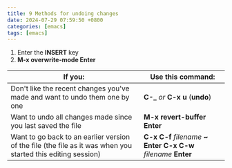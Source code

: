 ```yaml
---  
title: 9 Methods for undoing changes  
date: 2024-07-29 07:59:50 +0800  
categories: [emacs]  
tags: [emacs]  
--- 
```

1. Enter the **INSERT** key
2. **M-x overwrite-mode Enter**

| **If you**:                                                                                                  | **Use this command**:                                            |
| ------------------------------------------------------------------------------------------------------------ | ---------------------------------------------------------------- |
| Don't like the recent changes you've made and want to undo them one by one                                   | **C-\_** *or* **C-x u** (**undo**)                               |
| Want to undo all changes made since you last saved the file                                                  | **M-x revert-buffer Enter**                                      |
| Want to go back to an earlier version of the file (the file as it was when you started this editing session) | **C-x C-f** *filename* **\~ Enter C-x C-w** *filename* **Enter** |
